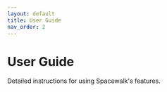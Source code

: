 ```yaml
---
layout: default
title: User Guide
nav_order: 2
---
```


# User Guide

Detailed instructions for using Spacewalk's features.
